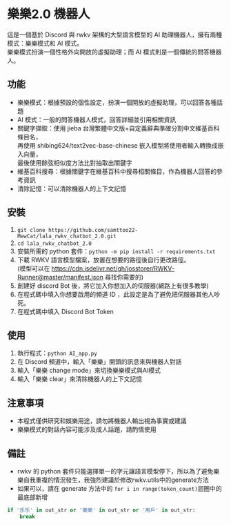 # 樂樂2.0 機器人

這是一個基於 Discord 與 rwkv 架構的大型語言模型的 AI 助理機器人，擁有兩種模式：樂樂模式和 AI 模式。</br>
樂樂模式扮演一個性格外向開放的虛擬助理；而 AI 模式則是一個傳統的問答機器人。

## 功能
- 樂樂模式：根據預設的個性設定，扮演一個開放的虛擬助理，可以回答各種話題
- AI 模式：一般的問答機器人模式，回答詳細並引用相關資訊
- 關鍵字擷取：使用 jieba 台灣繁體中文版+自定義辭典準確分割中文維基百科條目名，</br>再使用 shibing624/text2vec-base-chinese 嵌入模型將使用者輸入轉換成嵌入向量，</br>最後使用餘弦相似度方法比對抽取出關鍵字
- 維基百科搜尋：根據關鍵字在維基百科中搜尋相關條目，作為機器人回答的參考資訊
- 清除記憶：可以清除機器人的上下文記憶

## 安裝

1. `git clone https://github.com/samttoo22-MewCat/lala_rwkv_chatbot_2.0.git`
2. `cd lala_rwkv_chatbot_2.0`
3. 安裝所需的 python 套件：`python -m pip install -r requirements.txt`
4. 下載 RWKV 語言模型檔案，放置在想要的路徑後自行更改路徑。</br>
   (模型可以在 https://cdn.jsdelivr.net/gh/josstorer/RWKV-Runner@master/manifest.json 尋找你需要的)
5. 創建好 discord Bot 後，將它加入你想加入的伺服器(網路上有很多教學)
6. 在程式碼中填入你想要啟用的頻道 ID ，此設定是為了避免把伺服器其他人吵死。
7. 在程式碼中填入 Discord Bot Token

## 使用

1. 執行程式：`python AI_app.py`
2. 在 Discord 頻道中，輸入「樂樂」開頭的訊息來與機器人對話
3. 輸入「樂樂 change mode」來切換樂樂模式與AI模式
4. 輸入「樂樂 clear」來清除機器人的上下文記憶

## 注意事項
- 本程式僅供研究和娛樂用途，請勿將機器人輸出視為事實或建議
- 樂樂模式的對話內容可能涉及成人話題，請酌情使用

## 備註
- rwkv 的 python 套件只能選擇單一的字元讓語言模型停下，所以為了避免樂樂自我重複的情況發生，我強烈建議於修改rwkv.utils中的generate方法
- 如果可以，請在 generate 方法中的 `for i in range(token_count)`迴圈中的最底部新增<br>
```python
if '乐乐' in out_str or '樂樂' in out_str or '用戶' in out_str:
    break
```
